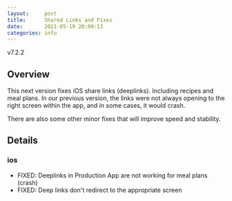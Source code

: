 ```yaml
---
layout:     post
title:      Shared Links and Fixes
date:       2021-05-19 20:09:13
categories: info
---
```


v7.2.2

## Overview
This next version fixes iOS share links (deeplinks). Including
recipes and meal plans. In our previous version, the links were not always
opening to the right screen within the app, and in some cases, it would crash.

There are also some other minor fixes that will improve speed and stability.

## Details
### ios
* FIXED: Deeplinks in Production App are not working for meal plans (crash)
* FIXED: Deep links don't redirect to the appropriate screen
